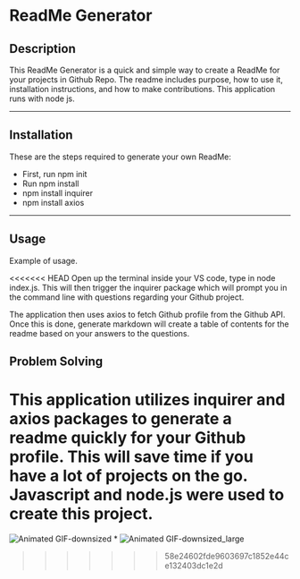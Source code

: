# ReadMe Generator



## Description

This ReadMe Generator is a quick and simple way to create a ReadMe for your projects in Github Repo. The readme includes purpose, how to use it, installation instructions,
and how to make contributions. This application runs with node js.

****

## Installation

These are the steps required to generate your own ReadMe:

* First, run npm init
* Run npm install
* npm install inquirer
* npm install axios

****

## Usage

Example of usage.

<<<<<<< HEAD
Open up the terminal inside your VS code, type in node index.js. This will then trigger the 
inquirer package which will prompt you in the command line with questions regarding your 
Github project. 

The application then uses axios to fetch Github profile from the Github API. Once this is done,
generate markdown will create a table of contents for the readme based on your answers to the
questions. 

## Problem Solving

This application utilizes inquirer and axios packages to generate a readme quickly for your Github
profile. This will save time if you have a lot of projects on the go. 
Javascript and node.js were used to create this project. 
=======
![Animated GIF-downsized](https://user-images.githubusercontent.com/62081345/92546790-69bc1d80-f221-11ea-9489-c98114bff1dc.gif) * ![Animated GIF-downsized_large](https://user-images.githubusercontent.com/62081345/92546851-8eb09080-f221-11ea-94be-626847fce7c4.gif)

>>>>>>> 58e24602fde9603697c1852e44ce132403dc1e2d
